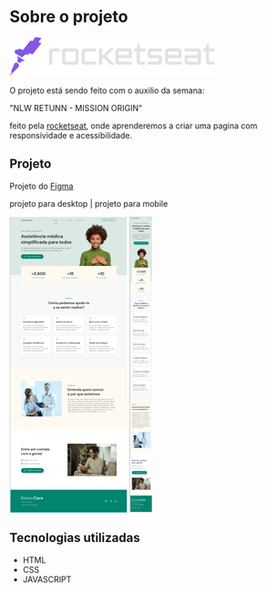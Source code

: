 # Sobre o projeto

![rockeseat](./assets/rocketseat.svg)

O projeto está sendo feito com o auxilio da semana:

"NLW RETUNN - MISSION ORIGIN"
 
feito pela [rocketseat](https://www.rocketseat.com.br), onde aprenderemos a criar uma pagina com responsividade e acessibilidade.

## Projeto

Projeto do [Figma](https://www.figma.com/file/kc59zTXoZq6mZ22lPfzZVE/DoctorCare-(Community)?node-id=1716%3A251)

projeto para desktop | projeto para mobile

![DesktopProject](./assets/projeto%20pc.png)
![MobileProject](./assets/mobile.png)

## Tecnologias utilizadas

- HTML
- CSS
- JAVASCRIPT
